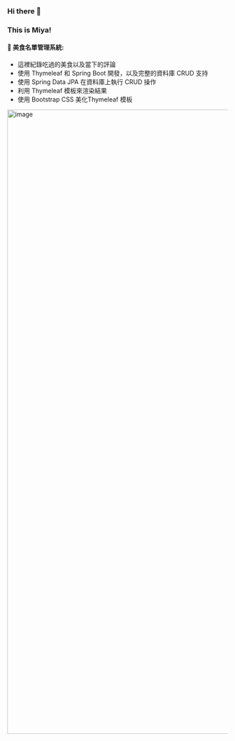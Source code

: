 ### Hi there 👋 
### This is Miya!

#### 🌱 美食名單管理系統:   
- 這裡紀錄吃過的美食以及當下的評論
- 使用 Thymeleaf 和 Spring Boot 開發，以及完整的資料庫 CRUD 支持
- 使用 Spring Data JPA 在資料庫上執行 CRUD 操作
- 利用 Thymeleaf 模板來渲染結果
- 使用 Bootstrap CSS 美化Thymeleaf 模板

<img width="1426" alt="image" src="https://github.com/ziuqnnnn44/Thymeleaf-CRUD-project/assets/66659394/0a0daecf-1dc2-4e78-80fd-fed106d1ce3a">





